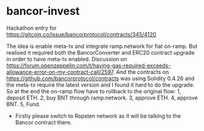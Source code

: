 # bancor-invest
Hackathon entry for https://gitcoin.co/issue/bancorprotocol/contracts/345/4120

The idea is enable meta-tx and integrate ramp.network for fiat on-ramp. But realised it required both the BancorConverter and ERC20 contract upgrade in order to have meta-tx enabled. Discussion on https://forum.openzeppelin.com/t/having-gas-required-exceeds-allowance-error-on-my-contract-call/2597. And the contracts on https://github.com/bancorprotocol/contracts was using Solidity 0.4.26 and the meta-tx require the latest version and I found it hard to do the upgrade. So at the end the on-ramp flow have to rollback to the original flow: 1, deposit ETH. 2, buy BNT through ramp.network. 3, approve ETH. 4, approve BNT. 5, Fund.

* Firstly please switch to Ropsten network as it will be talking to the Bancor contract there. 

